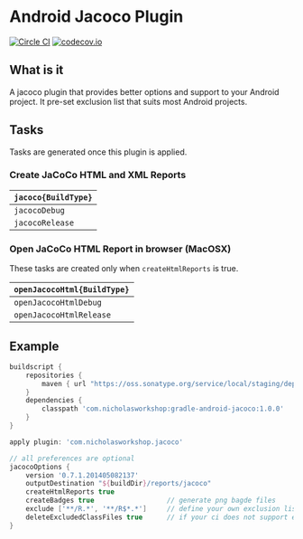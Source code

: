 # Android Jacoco Plugin

[![Circle CI](https://circleci.com/gh/nickwph/jacoco-android-gradle.svg?style=shield)](https://circleci.com/gh/nickwph/jacoco-android-gradle)
[![codecov.io](https://codecov.io/github/nickwph/jacoco-android-gradle/coverage.svg?branch=master)](https://codecov.io/github/nickwph/jacoco-android-gradle?branch=master)

## What is it

A jacoco plugin that provides better options and support to your Android project. It pre-set exclusion list that suits most Android projects.

## Tasks

Tasks are generated once this plugin is applied. 

### Create JaCoCo HTML and XML Reports

| <code>jacoco{BuildType}</code> |
| ------------------------------ |
| <code>jacocoDebug</code>       | 
| <code>jacocoRelease</code>     | 
      
### Open JaCoCo HTML Report in browser (MacOSX)
These tasks are created only when <code>createHtmlReports</code> is true.

| <code>openJacocoHtml{BuildType}</code> |
| -------------------------------------- |
| <code>openJacocoHtmlDebug</code>       | 
| <code>openJacocoHtmlRelease</code>     | 

## Example

```groovy
buildscript {
    repositories {
        maven { url "https://oss.sonatype.org/service/local/staging/deploy/maven2" }
    }
    dependencies {
        classpath 'com.nicholasworkshop:gradle-android-jacoco:1.0.0'
    }
}

apply plugin: 'com.nicholasworkshop.jacoco'

// all preferences are optional
jacocoOptions {
    version '0.7.1.201405082137'
    outputDestination "${buildDir}/reports/jacoco"
    createHtmlReports true
    createBadges true                  // generate png bagde files
    exclude ['**/R.*', '**/R$*.*']     // define your own exclusion list
    deleteExcludedClassFiles true      // if your ci does not support exclusion list
}
```

